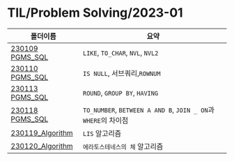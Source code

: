 # TIL/Problem Solving/2023-01

| 폴더이름                                                                                                      | 요약                                                        |
| --------------------------------------------------------------------------------------------------------- | --------------------------------------------------------- |
| [230109 PGMS_SQL](https://github.com/seho27060/TIL/tree/master/Problem-Sovling/2023-01/230109)            | `LIKE`, `TO_CHAR`, `NVL`, `NVL2`                          |
| [230110 PGMS_SQL](https://github.com/seho27060/TIL/tree/master/Problem-Sovling/2023-01/230110)            | `IS NULL`, 서브쿼리,`ROWNUM`                                  |
| [230113 PGMS_SQL](https://github.com/seho27060/TIL/tree/master/Problem-Sovling/2023-01/230113)            | `ROUND`, `GROUP BY`, `HAVING`                             |
| [230118 PGMS_SQL](https://github.com/seho27060/TIL/tree/master/Problem-Sovling/2023-01/230118_SQL)        | `TO_NUMBER`, `BETWEEN A AND B`, `JOIN _ ON`과 `WHERE`의 차이점 |
| [230119_Algorithm](https://github.com/seho27060/TIL/tree/master/Problem-Sovling/2023-01/230119_Algorithm) | `LIS` 알고리즘                                                |
| [230120_Algorithm](https://github.com/seho27060/TIL/tree/master/Problem-Sovling/2023-01/230120_Algorithm) | `에라토스테네스의 체` 알고리즘                                         |
